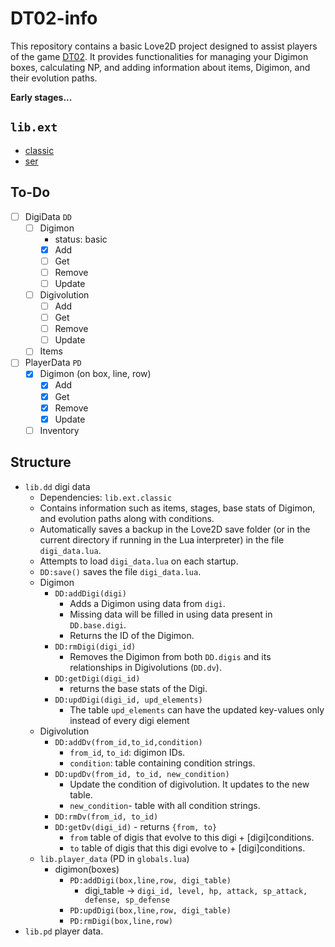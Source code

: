 # DT02-info

This repository contains a basic Love2D project designed to assist players of the game [DT02](https://dragonrod342.itch.io/digital-tamers-2). It provides functionalities for managing your Digimon boxes, calculating NP, and adding information about items, Digimon, and their evolution paths.

**Early stages...**

## `lib.ext`
-  [classic](https://github.com/rxi/classic)
- [ser](https://github.com/gvx/Ser)

## To-Do
- [ ] DigiData `DD`
    - [ ] Digimon
        - status: basic
        - [x] Add
        - [ ] Get 
        - [ ] Remove 
        - [ ] Update
    - [ ] Digivolution
        - [ ] Add
        - [ ] Get 
        - [ ] Remove 
        - [ ] Update
    - [ ] Items
- [ ] PlayerData `PD`
    - [x] Digimon (on box, line, row)
        - [x] Add
        - [x] Get 
        - [x] Remove 
        - [x] Update
    - [ ] Inventory

## Structure
- `lib.dd` digi data
    - Dependencies: `lib.ext.classic`
    - Contains information such as items, stages, base stats of Digimon, and evolution paths along with conditions.
    - Automatically saves a backup in the Love2D save folder (or in the current directory if running in the Lua interpreter) in the file `digi_data.lua`.
    - Attempts to load `digi_data.lua` on each startup.
    - `DD:save()` saves the file `digi_data.lua`.
    - Digimon
        - `DD:addDigi(digi)`
            - Adds a Digimon using data from `digi`.
            - Missing data will be filled in using data present in `DD.base.digi`.
            - Returns the ID of the Digimon.
        - `DD:rmDigi(digi_id)`
            - Removes the Digimon from both `DD.digis` and its relationships in Digivolutions (`DD.dv`).
        - `DD:getDigi(digi_id)`
            - returns the base stats of the Digi.
        - `DD:updDigi(digi_id, upd_elements)`
            - The table `upd_elements` can have the updated key-values only instead of every digi element
    - Digivolution
        - `DD:addDv(from_id,to_id,condition)`
            - `from_id`, `to_id`: digimon IDs.
            - `condition`: table containing condition strings.
        - `DD:updDv(from_id, to_id, new_condition)`
            - Update the condition of digivolution. It updates to the new table.
            - `new_condition`- table with all condition strings.
        - `DD:rmDv(from_id, to_id)`
        - `DD:getDv(digi_id)` - returns `{from, to}`
            - `from` table of digis that evolve to this digi + [digi]conditions.
            - `to` table of digis that this digi evolve to + [digi]conditions.
    - `lib.player_data` (PD in `globals.lua`)
        - digimon(boxes)
            - `PD:addDigi(box,line,row, digi_table)`
                - digi_table -> `digi_id, level, hp, attack, sp_attack, defense, sp_defense`
            - `PD:updDigi(box,line,row, digi_table)`
            - `PD:rmDigi(box,line,row)`
- `lib.pd` player data.
